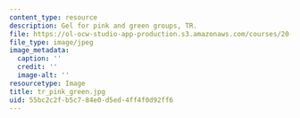 ```yaml
---
content_type: resource
description: Gel for pink and green groups, TR.
file: https://ol-ocw-studio-app-production.s3.amazonaws.com/courses/20-109-laboratory-fundamentals-in-biological-engineering-fall-2007/55bc2c2fb5c784e0d5ed4ff4f0d92ff6_tr_pink_green.jpg
file_type: image/jpeg
image_metadata:
  caption: ''
  credit: ''
  image-alt: ''
resourcetype: Image
title: tr_pink_green.jpg
uid: 55bc2c2f-b5c7-84e0-d5ed-4ff4f0d92ff6
---
```


